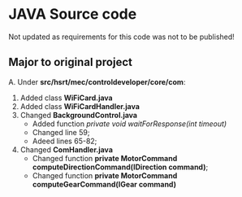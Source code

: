 # JAVA Source code

Not updated as requirements for this code was not to be published!

## Major to original project

A. Under **src/hsrt/mec/controldeveloper/core/com**:
  1. Added class **WiFiCard.java**
  2. Added class **WiFiCardHandler.java**
  3. Changed **BackgroundControl.java**
      * Added function *private void waitForResponse(int timeout)*
      * Changed line 59;
      * Adeed lines 65-82;
  4. Changed **ComHandler.java**
      * Changed function **private MotorCommand computeDirectionCommand(IDirection command)**;
      *	Changed function **private MotorCommand computeGearCommand(IGear command)**
      
      
      
